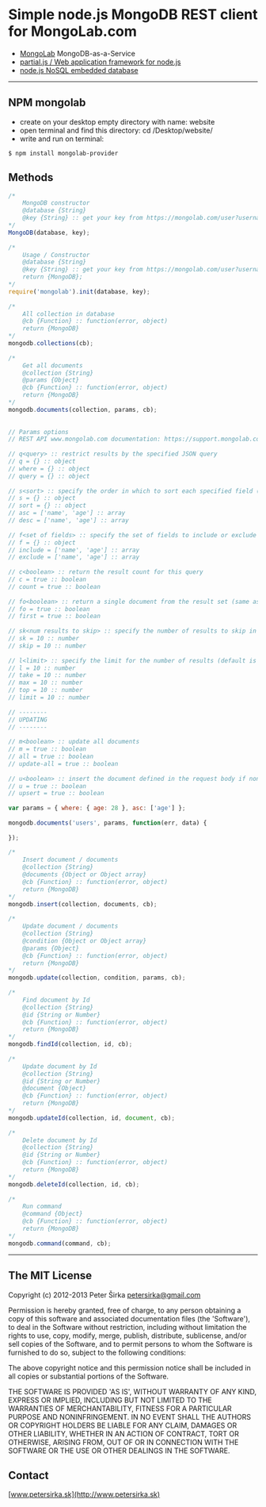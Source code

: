 Simple node.js MongoDB REST client for MongoLab.com
===================================================

- [MongoLab](http://www.mongolab.com) MongoDB-as-a-Service
- [partial.js / Web application framework for node.js](http://partialjs.com)
- [node.js NoSQL embedded database](https://github.com/petersirka/nosql)

***

## NPM mongolab

- create on your desktop empty directory with name: website
- open terminal and find this directory: cd /Desktop/website/
- write and run on terminal:

```text
$ npm install mongolab-provider
```

## Methods

```js
/*
    MongoDB constructor
    @database {String}
    @key {String} :: get your key from https://mongolab.com/user?username=[username]
*/
MongoDB(database, key);
 
/*
    Usage / Constructor
    @database {String}
    @key {String} :: get your key from https://mongolab.com/user?username=[username]
    return {MongoDB};
*/
require('mongolab').init(database, key);
 
/*
    All collection in database
    @cb {Function} :: function(error, object)
    return {MongoDB}
*/
mongodb.collections(cb);
 
/*
    Get all documents
    @collection {String}
    @params {Object}
    @cb {Function} :: function(error, object)
    return {MongoDB}
*/
mongodb.documents(collection, params, cb);
 
 
// Params options
// REST API www.mongolab.com documentation: https://support.mongolab.com/entries/20433053-rest-api-for-mongodb
 
// q<query> :: restrict results by the specified JSON query
// q = {} :: object
// where = {} :: object
// query = {} :: object
 
// s<sort> :: specify the order in which to sort each specified field (1- ascending; -1 - descending)
// s = {} :: object
// sort = {} :: object
// asc = ['name', 'age'] :: array
// desc = ['name', 'age'] :: array
 
// f<set of fields> :: specify the set of fields to include or exclude in each document (1 - include; 0 - exclude)
// f = {} :: object
// include = ['name', 'age'] :: array
// exclude = ['name', 'age'] :: array
 
// c<boolean> :: return the result count for this query
// c = true :: boolean
// count = true :: boolean
 
// fo<boolean> :: return a single document from the result set (same as findOne() using the mongo shell
// fo = true :: boolean
// first = true :: boolean
 
// sk<num results to skip> :: specify the number of results to skip in the result set; useful for paging
// sk = 10 :: number
// skip = 10 :: number
 
// l<limit> :: specify the limit for the number of results (default is 1000)
// l = 10 :: number
// take = 10 :: number
// max = 10 :: number
// top = 10 :: number
// limit = 10 :: number
 
// --------
// UPDATING
// --------
 
// m<boolean> :: update all documents
// m = true :: boolean
// all = true :: boolean
// update-all = true :: boolean
 
// u<boolean> :: insert the document defined in the request body if none match the specified query
// u = true :: boolean
// upsert = true :: boolean
 
var params = { where: { age: 28 }, asc: ['age'] };
 
mongodb.documents('users', params, function(err, data) {
     
});
 
/*
    Insert document / documents
    @collection {String}
    @documents {Object or Object array}
    @cb {Function} :: function(error, object)
    return {MongoDB}
*/
mongodb.insert(collection, documents, cb);
 
/*
    Update document / documents
    @collection {String}
    @condition {Object or Object array}
    @params {Object}
    @cb {Function} :: function(error, object)
    return {MongoDB}
*/
mongodb.update(collection, condition, params, cb);
 
/*
    Find document by Id
    @collection {String}
    @id {String or Number}
    @cb {Function} :: function(error, object)
    return {MongoDB}
*/
mongodb.findId(collection, id, cb);
 
/*
    Update document by Id
    @collection {String}
    @id {String or Number}
    @document {Object}
    @cb {Function} :: function(error, object)
    return {MongoDB}
*/
mongodb.updateId(collection, id, document, cb);
 
/*
    Delete document by Id
    @collection {String}
    @id {String or Number}
    @cb {Function} :: function(error, object)
    return {MongoDB}
*/
mongodb.deleteId(collection, id, cb);
 
/*
    Run command
    @command {Object}
    @cb {Function} :: function(error, object)
    return {MongoDB}
*/
mongodb.command(command, cb);
```

***

## The MIT License

Copyright (c) 2012-2013 Peter Širka <petersirka@gmail.com>

Permission is hereby granted, free of charge, to any person obtaining a copy of this software and associated documentation files (the 'Software'), to deal in the Software without restriction, including without limitation the rights to use, copy, modify, merge, publish, distribute, sublicense, and/or sell copies of the Software, and to permit persons to whom the Software is furnished to do so, subject to the following conditions:

The above copyright notice and this permission notice shall be included in all copies or substantial portions of the Software.

THE SOFTWARE IS PROVIDED 'AS IS', WITHOUT WARRANTY OF ANY KIND, EXPRESS OR IMPLIED, INCLUDING BUT NOT LIMITED TO THE WARRANTIES OF MERCHANTABILITY, FITNESS FOR A PARTICULAR PURPOSE AND NONINFRINGEMENT. IN NO EVENT SHALL THE AUTHORS OR COPYRIGHT HOLDERS BE LIABLE FOR ANY CLAIM, DAMAGES OR OTHER LIABILITY, WHETHER IN AN ACTION OF CONTRACT, TORT OR OTHERWISE, ARISING FROM, OUT OF OR IN CONNECTION WITH THE SOFTWARE OR THE USE OR OTHER DEALINGS IN THE SOFTWARE.

## Contact

[www.petersirka.sk](http://www.petersirka.sk)
